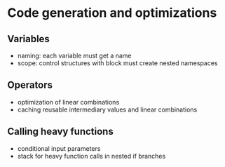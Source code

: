 # Code generation and optimizations

## Variables

- naming: each variable must get a name
- scope: control structures with block must create nested namespaces

## Operators

- optimization of linear combinations
- caching reusable intermediary values and linear combinations


## Calling heavy functions

- conditional input parameters
- stack for heavy function calls in nested if branches
